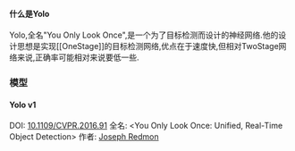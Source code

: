 #### 什么是Yolo
Yolo,全名"You Only Look Once",是一个为了目标检测而设计的神经网络.他的设计思想是实现[[OneStage]]的目标检测网络,优点在于速度快,但相对TwoStage网络来说,正确率可能相对来说要低一些.

### 模型
#### Yolo v1
DOI:	  [10.1109/CVPR.2016.91](https://doi.org/10.1109/CVPR.2016.91)
全名:		<You Only Look Once: Unified, Real-Time Object Detection>
作者:		[Joseph Redmon](https://ieeexplore.ieee.org/author/37085519645)
